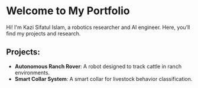 # Welcome to My Portfolio

Hi! I'm Kazi Sifatul Islam, a robotics researcher and AI engineer. Here, you’ll find my projects and research.

## Projects:
- **Autonomous Ranch Rover**: A robot designed to track cattle in ranch environments.
- **Smart Collar System**: A smart collar for livestock behavior classification.

